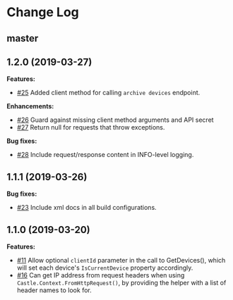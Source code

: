 # Change Log

## master

## 1.2.0 (2019-03-27)
**Features:**
- [#25](https://github.com/castle/castle-dotnet/pull/25) Added client method for calling `archive devices` endpoint.

**Enhancements:**
- [#26](https://github.com/castle/castle-dotnet/pull/26) Guard against missing client method arguments and API secret 
- [#27](https://github.com/castle/castle-dotnet/pull/27) Return null for requests that throw exceptions.

**Bug fixes:**
- [#28](https://github.com/castle/castle-dotnet/pull/28) Include request/response content in INFO-level logging.

## 1.1.1 (2019-03-26)

**Bug fixes:**
- [#23](https://github.com/castle/castle-dotnet/pull/23) Include xml docs in all build configurations.

## 1.1.0 (2019-03-20)

**Features:**
- [#11](https://github.com/castle/castle-dotnet/pull/11) Allow optional `clientId` parameter in the call to GetDevices(), which will set each device's `IsCurrentDevice` property accordingly.
- [#16](https://github.com/castle/castle-dotnet/pull/16) Can get IP address from request headers when using `Castle.Context.FromHttpRequest()`, by providing the helper with a list of header names to look for.